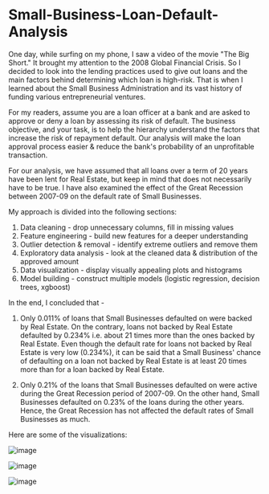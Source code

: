 # Small-Business-Loan-Default-Analysis

One day, while surfing on my phone, I saw a video of the movie "The Big Short." It brought my attention to the 2008 Global Financial Crisis.
So I decided to look into the lending practices used to give out loans and the main factors behind determining which loan is high-risk.
That is when I learned about the Small Business Administration and its vast history of funding various entrepreneurial ventures.

For my readers, assume you are a loan officer at a bank and are asked to approve or deny a loan by assessing its risk of default.
The business objective, and your task, is to help the hierarchy understand the factors that increase the risk of repayment default.
Our analysis will make the loan approval process easier & reduce the bank's probability of an unprofitable transaction.

For our analysis, we have assumed that all loans over a term of 20 years have been lent for Real Estate, but keep in mind that does not necessarily have to be true. I have also examined the effect of the Great Recession between 2007-09 on the default rate of Small Businesses.

My approach is divided into the following sections:
1.	Data cleaning - drop unnecessary columns, fill in missing values
2. 	Feature engineering - build new features for a deeper understanding
3.	Outlier detection & removal - identify extreme outliers and remove them
4.	Exploratory data analysis - look at the cleaned data & distribution of the approved amount
5.	Data visualization - display visually appealing plots and histograms
6.	Model building - construct multiple models (logistic regression, decision trees, xgboost)

In the end, I concluded that -

1. Only 0.011% of loans that Small Businesses defaulted on were backed by Real Estate. On the contrary, loans not backed by Real Estate defaulted by 0.234% i.e. about 21 times more than the ones backed by Real Estate. Even though the default rate for loans not backed by Real Estate is very low (0.234%), it can be said that a Small Business' chance of defaulting on a loan not backed by Real Estate is at least 20 times more than for a loan backed by Real Estate.

2. Only 0.21% of the loans that Small Businesses defaulted on were active during the Great Recession period of 2007-09. On the other hand, Small Businesses defaulted on 0.23% of the loans during the other years. Hence, the Great Recession has not affected the default rates of Small Businesses as much.
   

Here are some of the visualizations:

![image](https://github.com/0nkarkhanolkar/SBA-Loan-Approval/assets/98197574/464bcd07-4e05-4601-bab3-794864b8ed2f)

![image](https://github.com/0nkarkhanolkar/SBA-Loan-Approval/assets/98197574/42d34470-2fb6-4876-bb5a-d265d6457431)

![image](https://github.com/0nkarkhanolkar/SBA-Loan-Approval/assets/98197574/a723db37-d015-458c-9d50-f3ab83f9151f)

